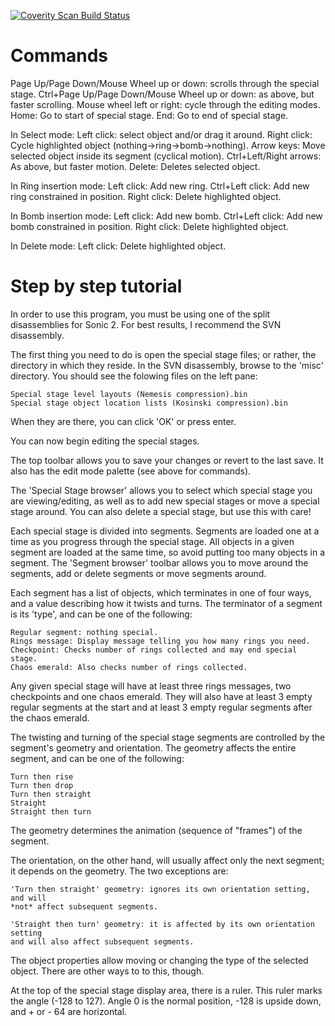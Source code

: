 [![Coverity Scan Build Status](https://scan.coverity.com/projects/13716/badge.svg)](https://scan.coverity.com/projects/13714)

Commands
========
Page Up/Page Down/Mouse Wheel up or down: scrolls through the special stage.
Ctrl+Page Up/Page Down/Mouse Wheel up or down: as above, but faster scrolling.
Mouse wheel left or right: cycle through the editing modes.
Home: Go to start of special stage.
End: Go to end of special stage.

In Select mode:
	Left click: select object and/or drag it around.
	Right click: Cycle highlighted object (nothing->ring->bomb->nothing).
	Arrow keys: Move selected object inside its segment (cyclical motion).
	Ctrl+Left/Right arrows: As above, but faster motion.
	Delete: Deletes selected object.
	
In Ring insertion mode:
	Left click: Add new ring.
	Ctrl+Left click: Add new ring constrained in position.
	Right click: Delete highlighted object.

In Bomb insertion mode:
	Left click: Add new bomb.
	Ctrl+Left click: Add new bomb constrained in position.
	Right click: Delete highlighted object.

In Delete mode:
	Left click: Delete highlighted object.


Step by step tutorial
=====================

In order to use this program, you must be using one of the split disassemblies
for Sonic 2. For best results, I recommend the SVN disassembly.

The first thing you need to do is open the special stage files; or rather, the
directory in which they reside. In the SVN disassembly, browse to the 'misc'
directory. You should see the folowing files on the left pane:

	Special stage level layouts (Nemesis compression).bin
	Special stage object location lists (Kosinski compression).bin

When they are there, you can click 'OK' or press enter.

You can now begin editing the special stages.

The top toolbar allows you to save your changes or revert to the last save. It
also has the edit mode palette (see above for commands).

The 'Special Stage browser' allows you to select which special stage you are
viewing/editing, as well as to add new special stages or move a special stage
around. You can also delete a special stage, but use this with care!

Each special stage is divided into segments. Segments are loaded one at a time
as you progress through the special stage. All objects in a given segment are
loaded at the same time, so avoid putting too many objects in a segment.
The 'Segment browser' toolbar allows you to move around the segments, add or
delete segments or move segments around.

Each segment has a list of objects, which terminates in one of four ways, and a
value describing how it twists and turns. The terminator of a segment is its
'type', and can be one of the following:

	Regular segment: nothing special.
	Rings message: Display message telling you how many rings you need.
	Checkpoint: Checks number of rings collected and may end special stage.
	Chaos emerald: Also checks number of rings collected.
	
Any given special stage will have at least three rings messages, two checkpoints
and one chaos emerald. They will also have at least 3 empty regular segments
at the start and at least 3 empty regular segments after the chaos emerald.

The twisting and turning of the special stage segments are controlled by the
segment's geometry and orientation. The geometry affects the entire segment, and
can be one of the following:

	Turn then rise
	Turn then drop
	Turn then straight
	Straight
	Straight then turn

The geometry determines the animation (sequence of "frames") of the segment.

The orientation, on the other hand, will usually affect only the next segment;
it depends on the geometry. The two exceptions are:

	'Turn then straight' geometry: ignores its own orientation setting, and will
	*not* affect subsequent segments.

	'Straight then turn' geometry: it is affected by its own orientation setting
	and will also affect subsequent segments.

The object properties allow moving or changing the type of the selected object.
There are other ways to to this, though.

At the top of the special stage display area, there is a ruler. This ruler marks
the angle (-128 to 127). Angle 0 is the normal position, -128 is upside down,
and + or - 64 are horizontal.
